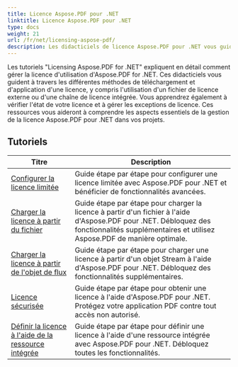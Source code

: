 ```yaml
---
title: Licence Aspose.PDF pour .NET
linktitle: Licence Aspose.PDF pour .NET
type: docs
weight: 21
url: /fr/net/licensing-aspose-pdf/
description: Les didacticiels de licence Aspose.PDF pour .NET vous guident dans la gestion de la licence d'utilisation d'Aspose.PDF pour .NET, y compris le chargement et l'application de la licence.
---
```

Les tutoriels "Licensing Aspose.PDF for .NET" expliquent en détail comment gérer la licence d'utilisation d'Aspose.PDF for .NET. Ces didacticiels vous guident à travers les différentes méthodes de téléchargement et d'application d'une licence, y compris l'utilisation d'un fichier de licence externe ou d'une chaîne de licence intégrée. Vous apprendrez également à vérifier l'état de votre licence et à gérer les exceptions de licence. Ces ressources vous aideront à comprendre les aspects essentiels de la gestion de la licence Aspose.PDF pour .NET dans vos projets.

## Tutoriels
| Titre | Description |
| --- | --- | 
| [Configurer la licence limitée](./configure-metered-license/) | Guide étape par étape pour configurer une licence limitée avec Aspose.PDF pour .NET et bénéficier de fonctionnalités avancées. |  
| [Charger la licence à partir du fichier](./load-license-from-file/) | Guide étape par étape pour charger la licence à partir d'un fichier à l'aide d'Aspose.PDF pour .NET. Débloquez des fonctionnalités supplémentaires et utilisez Aspose.PDF de manière optimale. |  
| [Charger la licence à partir de l'objet de flux](./load-license-from-stream-object/) | Guide étape par étape pour charger une licence à partir d'un objet Stream à l'aide d'Aspose.PDF pour .NET. Débloquez des fonctionnalités supplémentaires. |  
| [Licence sécurisée](./secure-license/) | Guide étape par étape pour obtenir une licence à l'aide d'Aspose.PDF pour .NET. Protégez votre application PDF contre tout accès non autorisé. |  
| [Définir la licence à l'aide de la ressource intégrée](./set-license-using-embedded-resource/) | Guide étape par étape pour définir une licence à l'aide d'une ressource intégrée avec Aspose.PDF pour .NET. Débloquez toutes les fonctionnalités. |  